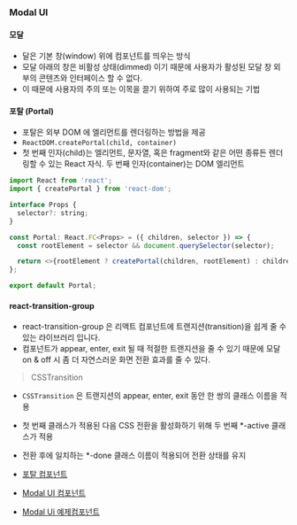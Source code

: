 ### **Modal UI**

#### **모달**

- 달은 기본 창(window) 위에 컴포넌트를 띄우는 방식
- 모달 아래의 창은 비활성 상태(dimmed) 이기 때문에 사용자가 활성된 모달 창 외부의 콘텐츠와 인터페이스 할 수 없다.
- 이 때문에 사용자의 주의 또는 이목을 끌기 위하여 주로 많이 사용되는 기법

#### **포탈 (Portal)**

- 포탈은 외부 DOM 에 엘리먼트를 렌더링하는 방법을 제공
- `ReactDOM.createPortal(child, container)`
- 첫 번째 인자(child)는 엘리먼트, 문자열, 혹은 fragment와 같은 어떤 종류든 렌더링할 수 있는 React 자식. 두 번째 인자(container)는 DOM 엘리먼트

```js
import React from 'react';
import { createPortal } from 'react-dom';

interface Props {
  selector?: string;
}

const Portal: React.FC<Props> = ({ children, selector }) => {
  const rootElement = selector && document.querySelector(selector);

  return <>{rootElement ? createPortal(children, rootElement) : children}</>;
};

export default Portal;
```

#### **react-transition-group**

- react-transition-group 은 리액트 컴포넌트에 트랜지션(transition)을 쉽게 줄 수 있는 라이브러리 입니다.
- 컴포넌트가 appear, enter, exit 될 때 적절한 트랜지션을 줄 수 있기 때문에 모달 on & off 시 좀 더 자연스러운 화면 전환 효과를 줄 수 있다.

> CSSTransition

- `CSSTransition` 은 트랜지션의 appear, enter, exit 동안 한 쌍의 클래스 이름을 적용
- 첫 번째 클래스가 적용된 다음 CSS 전환을 활성화하기 위해 두 번째 \*-active 클래스가 적용
- 전환 후에 일치하는 \*-done 클래스 이름이 적용되어 전환 상태를 유지

- [포탈 컴포넌트](./Portal.tsx)
- [Modal UI 컴포넌트](./Modal.tsx)
- [Modal Ui 예제컴포넌트](./ModalExample.tsx)

